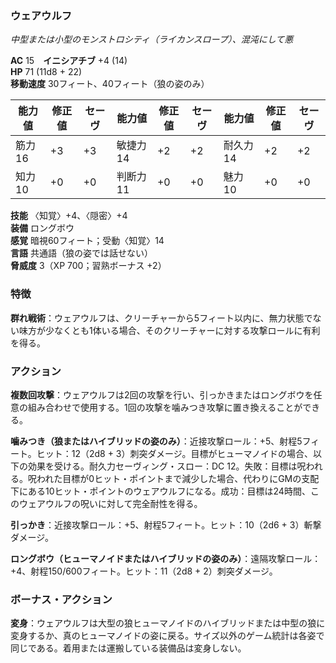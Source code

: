 ### ウェアウルフ
*中型または小型のモンストロシティ（ライカンスロープ）、混沌にして悪*

**AC** 15　**イニシアチブ** +4 (14)  
**HP** 71 (11d8 + 22)  
**移動速度** 30フィート、40フィート（狼の姿のみ）

| 能力値 | 修正値 | セーヴ | 能力値 | 修正値 | セーヴ | 能力値 | 修正値 | セーヴ |
|--------|--------|--------|--------|--------|--------|--------|--------|--------|
| 筋力16 | +3 | +3 | 敏捷力14 | +2 | +2 | 耐久力14 | +2 | +2 |
| 知力10 | +0 | +0 | 判断力11 | +0 | +0 | 魅力10 | +0 | +0 |

**技能** 〈知覚〉+4、〈隠密〉+4  
**装備** ロングボウ  
**感覚** 暗視60フィート；受動〈知覚〉14  
**言語** 共通語（狼の姿では話せない）  
**脅威度** 3（XP 700；習熟ボーナス +2）

### 特徴

**群れ戦術**：ウェアウルフは、クリーチャーから5フィート以内に、無力状態でない味方が少なくとも1体いる場合、そのクリーチャーに対する攻撃ロールに有利を得る。

### アクション

**複数回攻撃**：ウェアウルフは2回の攻撃を行い、引っかきまたはロングボウを任意の組み合わせで使用する。1回の攻撃を噛みつき攻撃に置き換えることができる。

**噛みつき（狼またはハイブリッドの姿のみ）**：近接攻撃ロール：+5、射程5フィート。ヒット：12（2d8 + 3）刺突ダメージ。目標がヒューマノイドの場合、以下の効果を受ける。耐久力セーヴィング・スロー：DC 12。失敗：目標は呪われる。呪われた目標が0ヒット・ポイントまで減少した場合、代わりにGMの支配下にある10ヒット・ポイントのウェアウルフになる。成功：目標は24時間、このウェアウルフの呪いに対して完全耐性を得る。

**引っかき**：近接攻撃ロール：+5、射程5フィート。ヒット：10（2d6 + 3）斬撃ダメージ。

**ロングボウ（ヒューマノイドまたはハイブリッドの姿のみ）**：遠隔攻撃ロール：+4、射程150/600フィート。ヒット：11（2d8 + 2）刺突ダメージ。

### ボーナス・アクション

**変身**：ウェアウルフは大型の狼ヒューマノイドのハイブリッドまたは中型の狼に変身するか、真のヒューマノイドの姿に戻る。サイズ以外のゲーム統計は各姿で同じである。着用または運搬している装備品は変身しない。